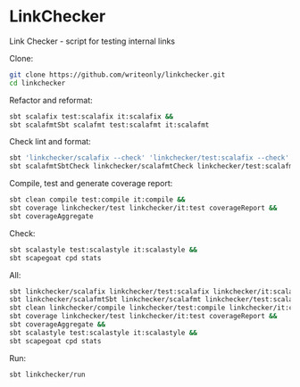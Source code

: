 # LinkChecker
Link Checker - script for testing internal links 

Clone:
```bash
git clone https://github.com/writeonly/linkchecker.git
cd linkchecker
```

Refactor and reformat:
```bash
sbt scalafix test:scalafix it:scalafix &&
sbt scalafmtSbt scalafmt test:scalafmt it:scalafmt
```

Check lint and format:
```bash
sbt 'linkchecker/scalafix --check' 'linkchecker/test:scalafix --check' 'linkchecker/it:scalafix --check' &&
sbt scalafmtSbtCheck linkchecker/scalafmtCheck linkchecker/test:scalafmtCheck linkchecker/it:scalafmtCheck
```

Compile, test and generate coverage report:
```bash
sbt clean compile test:compile it:compile &&
sbt coverage linkchecker/test linkchecker/it:test coverageReport &&
sbt coverageAggregate
```

Check:
```bash
sbt scalastyle test:scalastyle it:scalastyle &&
sbt scapegoat cpd stats
```

All:
```bash
sbt linkchecker/scalafix linkchecker/test:scalafix linkchecker/it:scalafix &&
sbt linkchecker/scalafmtSbt linkchecker/scalafmt linkchecker/test:scalafmt linkchecker/it:scalafmt &&
sbt clean linkchecker/compile linkchecker/test:compile linkchecker/it:compile linkchecker/test &&
sbt coverage linkchecker/test linkchecker/it:test coverageReport &&
sbt coverageAggregate &&
sbt scalastyle test:scalastyle it:scalastyle &&
sbt scapegoat cpd stats
```

Run:
```bash
sbt linkchecker/run
```
